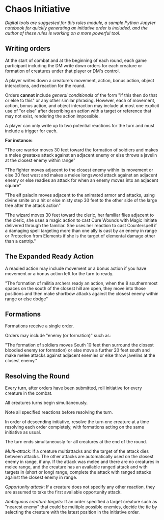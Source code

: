 # Chaos Initiative

*Digital tools are suggested for this rules module, a sample Python Jupyter notebook for quickly generating an initiative order is included, and the author of these rules is working on a more powerful tool.*

## Writing orders

At the start of combat and at the beginning of each round, each game participant including the DM write down orders for each creature or formation of creatures under that player or DM's control.

A player writes down a creature's movement, action, bonus action, object interactions, and reaction for the round.

Orders **cannot** include *general conditionals* of the form "if this then do that or else to this" or any other similar phrasing. However, each of movement, action, bonus action, and object interaction may include at most one explicit use of "or else" after describing an action with a target or reference that may not exist, rendering the action impossible.

A player can only write up to two potential reactions for the turn and must include a trigger for each.

**For instance:**

"The orc warrior moves 30 feet toward the formation of soldiers and makes a melee greataxe attack against an adjacent enemy or else throws a javelin at the closest enemy within range"

"The fighter moves adjacent to the closest enemy within its movement or else 30 feet west and makes a melee longsword attack against an adjacent enemy or else readies an attack for when an enemy moves into an adjacent square"

"The elf paladin moves adjacent to the animated armor and attacks, using divine smite on a hit or else misty step 30 feet to the other side of the large tree after the attack action"

"The wizard moves 30 feet toward the cleric, her familiar flies adjacent to the cleric, she uses a magic action to cast Cure Wounds with Magic Initiate delivered through the familiar. She uses her reaction to cast Counterspell if a damaging spell targeting more than one ally is cast by an enemy in range or Protection from Elements if she is the target of elemental damage other than a cantrip."

## The Expanded Ready Action

A readied action may include movement or a bonus action if you have movement or a bonus action left for the turn to ready.

"The formation of militia archers ready an action, when the 8 southernmost spaces on the south of the closest hill are open, they move into those positions and then make shortbow attacks against the closest enemy within range or else dodge"

## Formations

Formations receive a single order.

Orders may include "enemy (or formation)" such as:

"The formation of soldiers moves South 10 feet then surround the closest bloodied enemy (or formation) or else move a further 20 feet south and make melee attacks against adjacent enemies or else throw javelins at the closest enemy."

## Resolving the Round

Every turn, after orders have been submitted, roll initiative for every creature in the combat.

All creatures turns begin simultaneously.

Note all specified reactions before resolving the turn.

In order of descending initiative, resolve the turn one creature at a time resolving each order completely, with formations acting on the same initiative as usual.

The turn ends simultaneously for all creatures at the end of the round.

*Multi-attack*: If a creature multiattacks and the target of the attack dies between attacks. The other attacks are automatically used on the closest enemy in range, if any. If the attack was melee and there are no creatures in melee range, and the creature has an available ranged attack and with targets in (short or long) range, complete the attack with ranged attacks against the closest enemy in range.

*Opportunity attack*: If a creature does not specify any other reaction, they are assumed to take the first available opportunity attack.

*Ambiguous creature targets*: If an order specified a target creature such as "nearest enemy" that could be multiple possible enemies, decide the tie by selecting the creature with the latest position in the initiative order.